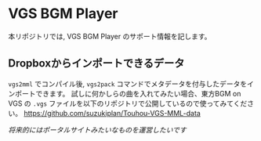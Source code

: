 # VGS BGM Player
本リポジトリでは, VGS BGM Player のサポート情報を記します。

## Dropboxからインポートできるデータ
`vgs2mml` でコンパイル後, `vgs2pack` コマンドでメタデータを付与したデータをインポートできます。
試しに何かしらの曲を入れてみたい場合、東方BGM on VGS の `.vgs` ファイルを以下のリポジトリで公開しているので使ってみてください。
https://github.com/suzukiplan/Touhou-VGS-MML-data

_将来的にはポータルサイトみたいなものを運営したいです_
